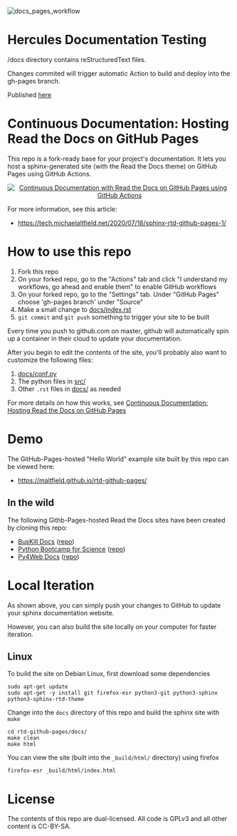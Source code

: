 ![docs_pages_workflow](https://github.com/maltfield/rtd-github-pages/workflows/docs_pages_workflow/badge.svg?branch=master)

# Hercules Documentation Testing

/docs directory contains reStructuredText files.

Changes commited will trigger automatic Action to build and deploy into the gh-pages branch.

Published [here](https://gsf600y.github.io/rtd-github-pages/)







# Continuous Documentation: Hosting Read the Docs on GitHub Pages

This repo is a fork-ready base for your project's documentation. It lets you host a sphinx-generated site (with the Read the Docs theme) on GitHub Pages using GitHub Actions.


<p align="center">
  <a href="https://tech.michaelaltfield.net/2020/07/18/sphinx-rtd-github-pages-1/"><img src="docs/_static/sphinx-rtd-github-pages-1_featuredImage1.jpg?raw=true" alt="Continuous Documentation with Read the Docs on GitHub Pages using GitHub Actions"/></a>
</p>

For more information, see this article:

 * https://tech.michaelaltfield.net/2020/07/18/sphinx-rtd-github-pages-1/

# How to use this repo

1. Fork this repo
1. On your forked repo, go to the "Actions" tab and click "I understand my workflows, go ahead and enable them" to enable GitHub workflows
1. On your forked repo, go to the "Settings" tab. Under "GitHub Pages" choose 'gh-pages branch' under "Source"
1. Make a small change to [docs/index.rst](/docs/index.rst)
1. `git commit` and `git push` something to trigger your site to be built

Every time you push to github.com on master, github will automatically spin up a container in their cloud to update your documentation.

After you begin to edit the contents of the site, you'll probably also want to customize  the following files:

1. [docs/conf.py](/docs/conf.py)
1. The python files in [src/](/src/)
1. Other `.rst` files in [docs/](/docs) as needed

For more details on how this works, see [Continuous Documentation: Hosting Read the Docs on GitHub Pages](https://tech.michaelaltfield.net/2020/07/18/sphinx-rtd-github-pages-1/)

# Demo

The GitHub-Pages-hosted "Hello World" example site built by this repo can be viewed here:

 * https://maltfield.github.io/rtd-github-pages/

## In the wild

The following Githb-Pages-hosted Read the Docs sites have been created by cloning this repo:

 * [BusKill Docs](https://docs.buskill.in/buskill-app/en/stable/) ([repo](https://github.com/BusKill/buskill-app/tree/master/docs))
 * [Python Bootcamp for Science](https://vienneae.github.io/rtd-github-pages/en/master/index.html) ([repo](https://github.com/vienneae/rtd-github-pages/tree/master/docs))
 * [Py4Web Docs](https://nicozanf.github.io/py4web-doc/) ([repo](https://github.com/nicozanf/py4web-doc/tree/master/docs))

# Local Iteration

As shown above, you can simply push your changes to GitHub to update your sphinx documentation website.

However, you can also build the site locally on your computer for faster iteration.

## Linux

To build the site on Debian Linux, first download some dependencies

```
sudo apt-get update
sudo apt-get -y install git firefox-esr python3-git python3-sphinx python3-sphinx-rtd-theme
```

Change into the `docs` directory of this repo and build the sphinx site with `make`

```
cd rtd-github-pages/docs/
make clean
make html
```

You can view the site (built into the `_build/html/` directory) using firefox

```
firefox-esr _build/html/index.html
```

# License

The contents of this repo are dual-licensed. All code is GPLv3 and all other content is CC-BY-SA.
